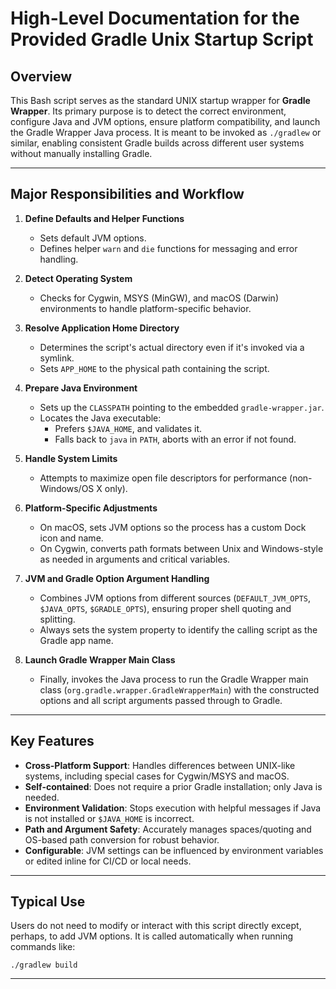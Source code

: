 # High-Level Documentation for the Provided Gradle Unix Startup Script

## Overview

This Bash script serves as the standard UNIX startup wrapper for **Gradle Wrapper**. Its primary purpose is to detect the correct environment, configure Java and JVM options, ensure platform compatibility, and launch the Gradle Wrapper Java process. It is meant to be invoked as `./gradlew` or similar, enabling consistent Gradle builds across different user systems without manually installing Gradle.

---

## Major Responsibilities and Workflow

1. **Define Defaults and Helper Functions**
   - Sets default JVM options.
   - Defines helper `warn` and `die` functions for messaging and error handling.

2. **Detect Operating System**
   - Checks for Cygwin, MSYS (MinGW), and macOS (Darwin) environments to handle platform-specific behavior.

3. **Resolve Application Home Directory**
   - Determines the script's actual directory even if it's invoked via a symlink.
   - Sets `APP_HOME` to the physical path containing the script.

4. **Prepare Java Environment**
   - Sets up the `CLASSPATH` pointing to the embedded `gradle-wrapper.jar`.
   - Locates the Java executable:
     - Prefers `$JAVA_HOME`, and validates it.
     - Falls back to `java` in `PATH`, aborts with an error if not found.

5. **Handle System Limits**
   - Attempts to maximize open file descriptors for performance (non-Windows/OS X only).

6. **Platform-Specific Adjustments**
   - On macOS, sets JVM options so the process has a custom Dock icon and name.
   - On Cygwin, converts path formats between Unix and Windows-style as needed in arguments and critical variables.

7. **JVM and Gradle Option Argument Handling**
   - Combines JVM options from different sources (`DEFAULT_JVM_OPTS`, `$JAVA_OPTS`, `$GRADLE_OPTS`), ensuring proper shell quoting and splitting.
   - Always sets the system property to identify the calling script as the Gradle app name.

8. **Launch Gradle Wrapper Main Class**
   - Finally, invokes the Java process to run the Gradle Wrapper main class (`org.gradle.wrapper.GradleWrapperMain`) with the constructed options and all script arguments passed through to Gradle.

---

## Key Features

- **Cross-Platform Support**: Handles differences between UNIX-like systems, including special cases for Cygwin/MSYS and macOS.
- **Self-contained**: Does not require a prior Gradle installation; only Java is needed.
- **Environment Validation**: Stops execution with helpful messages if Java is not installed or `$JAVA_HOME` is incorrect.
- **Path and Argument Safety**: Accurately manages spaces/quoting and OS-based path conversion for robust behavior.
- **Configurable**: JVM settings can be influenced by environment variables or edited inline for CI/CD or local needs.

---

## Typical Use

Users do not need to modify or interact with this script directly except, perhaps, to add JVM options. It is called automatically when running commands like:

```shell
./gradlew build
```

---